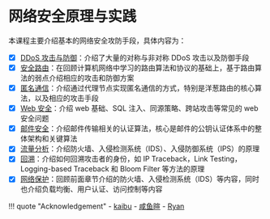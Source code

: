 # 网络安全原理与实践

本课程主要介绍基本的网络安全攻防手段，具体内容为：

- [x] [DDoS 攻击与防御](ddos.md)：介绍了大量的对称与非对称 DDoS 攻击以及防御手段
- [x] [安全路由](routesec.md)：在回顾计算机网络中学习的路由算法和协议的基础上，基于路由算法的弱点介绍相应的攻击和防御方案
- [x] [匿名通信](anonymity.md)：介绍通过代理节点实现匿名通信的方式，特别是洋葱路由的核心算法，以及相应的攻击手段
- [x] [Web 安全](./websec.md)：介绍 web 基础、SQL 注入、同源策略、跨站攻击等常见的 web 安全问题
- [x] [邮件安全](./mailsec.md)：介绍邮件传输相关的认证算法，核心是邮件的公钥认证体系中的整体架构和关键算法
- [x] [流量分析](./traffic.md)：介绍防火墙、入侵检测系统（IDS）、入侵防御系统（IPS）的原理
- [x] [回溯](./traceback.md)：介绍如何回溯攻击者的身份，如 IP Traceback，Link Testing，Logging-based Traceback 和 Bloom Filter 等方法的原理
- [x] [网络保护](./webprotect.md)：回顾前面章节介绍的防火墙、入侵检测系统（IDS）等内容，同时也介绍负载均衡、用户认证、访问控制等内容

!!! quote "Acknowledgement"
    - [kaibu](https://list.zju.edu.cn/kaibu/netsec2024/)
    - [咸鱼暄](https://www.yuque.com/xianyuxuan/coding/netsec)
    - [Ryan](https://k5ms77k0o1.feishu.cn/wiki/LLHxwNl7AifNT9kJV17cT0S9noe)
